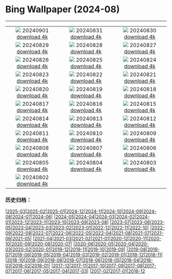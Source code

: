 # Bing Wallpaper (2024-08)
**************
| | | |
| :----: | :----: | :----: |
| ![](https://www.bing.com/th?id=OHR.DjanetAlgeria_ROW6327160471_1920x1080.jpg) 20240901 [download 4k](https://www.bing.com/th?id=OHR.DjanetAlgeria_ROW6327160471_UHD.jpg) | ![](https://www.bing.com/th?id=OHR.WhaleSharkDay_ROW6113482072_1920x1080.jpg) 20240831 [download 4k](https://www.bing.com/th?id=OHR.WhaleSharkDay_ROW6113482072_UHD.jpg) | ![](https://www.bing.com/th?id=OHR.CastellfollitSpain_ROW5434874664_1920x1080.jpg) 20240830 [download 4k](https://www.bing.com/th?id=OHR.CastellfollitSpain_ROW5434874664_UHD.jpg) |
| ![](https://www.bing.com/th?id=OHR.ParalympicsParis_ROW1372193453_1920x1080.jpg) 20240829 [download 4k](https://www.bing.com/th?id=OHR.ParalympicsParis_ROW1372193453_UHD.jpg) | ![](https://www.bing.com/th?id=OHR.YoungCaiman_ROW5014887226_1920x1080.jpg) 20240828 [download 4k](https://www.bing.com/th?id=OHR.YoungCaiman_ROW5014887226_UHD.jpg) | ![](https://www.bing.com/th?id=OHR.PalmyraAtoll_ROW4852915271_1920x1080.jpg) 20240827 [download 4k](https://www.bing.com/th?id=OHR.PalmyraAtoll_ROW4852915271_UHD.jpg) |
| ![](https://www.bing.com/th?id=OHR.SwiftcurrentLake_ROW4729110075_1920x1080.jpg) 20240826 [download 4k](https://www.bing.com/th?id=OHR.SwiftcurrentLake_ROW4729110075_UHD.jpg) | ![](https://www.bing.com/th?id=OHR.KatahdinWoods_ROW4600559064_1920x1080.jpg) 20240825 [download 4k](https://www.bing.com/th?id=OHR.KatahdinWoods_ROW4600559064_UHD.jpg) | ![](https://www.bing.com/th?id=OHR.PrasatPhanom_ROW3985058133_1920x1080.jpg) 20240824 [download 4k](https://www.bing.com/th?id=OHR.PrasatPhanom_ROW3985058133_UHD.jpg) |
| ![](https://www.bing.com/th?id=OHR.OceanCityMD_ROW5843835398_1920x1080.jpg) 20240823 [download 4k](https://www.bing.com/th?id=OHR.OceanCityMD_ROW5843835398_UHD.jpg) | ![](https://www.bing.com/th?id=OHR.NazcaBooby_ROW5704281818_1920x1080.jpg) 20240822 [download 4k](https://www.bing.com/th?id=OHR.NazcaBooby_ROW5704281818_UHD.jpg) | ![](https://www.bing.com/th?id=OHR.TetonSunrise_ROW2956383855_1920x1080.jpg) 20240821 [download 4k](https://www.bing.com/th?id=OHR.TetonSunrise_ROW2956383855_UHD.jpg) |
| ![](https://www.bing.com/th?id=OHR.RegataSanGines_ROW5320119773_1920x1080.jpg) 20240820 [download 4k](https://www.bing.com/th?id=OHR.RegataSanGines_ROW5320119773_UHD.jpg) | ![](https://www.bing.com/th?id=OHR.HuntingtonBeach_ROW5148300057_1920x1080.jpg) 20240819 [download 4k](https://www.bing.com/th?id=OHR.HuntingtonBeach_ROW5148300057_UHD.jpg) | ![](https://www.bing.com/th?id=OHR.AlfanzinaLighthouse_ROW4789645958_1920x1080.jpg) 20240818 [download 4k](https://www.bing.com/th?id=OHR.AlfanzinaLighthouse_ROW4789645958_UHD.jpg) |
| ![](https://www.bing.com/th?id=OHR.JapanRollerCoaster_ROW4636673372_1920x1080.jpg) 20240817 [download 4k](https://www.bing.com/th?id=OHR.JapanRollerCoaster_ROW4636673372_UHD.jpg) | ![](https://www.bing.com/th?id=OHR.HangCave_ROW2044632958_1920x1080.jpg) 20240816 [download 4k](https://www.bing.com/th?id=OHR.HangCave_ROW2044632958_UHD.jpg) | ![](https://www.bing.com/th?id=OHR.WatarrkaLizard_ROW1623450590_1920x1080.jpg) 20240815 [download 4k](https://www.bing.com/th?id=OHR.WatarrkaLizard_ROW1623450590_UHD.jpg) |
| ![](https://www.bing.com/th?id=OHR.DugiOtokCroatia_ROW1482296845_1920x1080.jpg) 20240814 [download 4k](https://www.bing.com/th?id=OHR.DugiOtokCroatia_ROW1482296845_UHD.jpg) | ![](https://www.bing.com/th?id=OHR.ElephantsAmboseli_ROW1361038642_1920x1080.jpg) 20240813 [download 4k](https://www.bing.com/th?id=OHR.ElephantsAmboseli_ROW1361038642_UHD.jpg) | ![](https://www.bing.com/th?id=OHR.TofinoVancouver_ROW1209784731_1920x1080.jpg) 20240812 [download 4k](https://www.bing.com/th?id=OHR.TofinoVancouver_ROW1209784731_UHD.jpg) |
| ![](https://www.bing.com/th?id=OHR.JoshuaTreeNP_ROW1075085716_1920x1080.jpg) 20240811 [download 4k](https://www.bing.com/th?id=OHR.JoshuaTreeNP_ROW1075085716_UHD.jpg) | ![](https://www.bing.com/th?id=OHR.IncaRuinPeru_ROW0885643054_1920x1080.jpg) 20240810 [download 4k](https://www.bing.com/th?id=OHR.IncaRuinPeru_ROW0885643054_UHD.jpg) | ![](https://www.bing.com/th?id=OHR.SpottedOwlet_ROW7217108888_1920x1080.jpg) 20240809 [download 4k](https://www.bing.com/th?id=OHR.SpottedOwlet_ROW7217108888_UHD.jpg) |
| ![](https://www.bing.com/th?id=OHR.MichiganLighthouse_ROW7023012690_1920x1080.jpg) 20240808 [download 4k](https://www.bing.com/th?id=OHR.MichiganLighthouse_ROW7023012690_UHD.jpg) | ![](https://www.bing.com/th?id=OHR.MolokiniHawaii_ROW6862198585_1920x1080.jpg) 20240807 [download 4k](https://www.bing.com/th?id=OHR.MolokiniHawaii_ROW6862198585_UHD.jpg) | ![](https://www.bing.com/th?id=OHR.HertfordshireLavender_ROW6696300267_1920x1080.jpg) 20240806 [download 4k](https://www.bing.com/th?id=OHR.HertfordshireLavender_ROW6696300267_UHD.jpg) |
| ![](https://www.bing.com/th?id=OHR.ImpalaOxpecker_ROW5017616642_1920x1080.jpg) 20240805 [download 4k](https://www.bing.com/th?id=OHR.ImpalaOxpecker_ROW5017616642_UHD.jpg) | ![](https://www.bing.com/th?id=OHR.WulongKarst_ROW4842931095_1920x1080.jpg) 20240804 [download 4k](https://www.bing.com/th?id=OHR.WulongKarst_ROW4842931095_UHD.jpg) | ![](https://www.bing.com/th?id=OHR.SaintFrancois_ROW4592386961_1920x1080.jpg) 20240803 [download 4k](https://www.bing.com/th?id=OHR.SaintFrancois_ROW4592386961_UHD.jpg) |
| ![](https://www.bing.com/th?id=OHR.KaptaiLake_ROW4385548420_1920x1080.jpg) 20240802 [download 4k](https://www.bing.com/th?id=OHR.KaptaiLake_ROW4385548420_UHD.jpg) |  |  |

### 历史归档：

|[2025-03](2025-03/2025-03.md)|[2025-02](2025-02/2025-02.md)|[2025-01](2025-01/2025-01.md)|[2024-12](2024-12/2024-12.md)|[2024-11](2024-11/2024-11.md)|[2024-10](2024-10/2024-10.md)|[2024-09](2024-09/2024-09.md)|[2024-08](2024-08/2024-08.md)|[2024-07](2024-07/2024-07.md)|[2024-06](2024-06/2024-06.md)|
|[2024-05](2024-05/2024-05.md)|[2024-04](2024-04/2024-04.md)|[2024-03](2024-03/2024-03.md)|[2024-02](2024-02/2024-02.md)|[2024-01](2024-01/2024-01.md)|[2023-12](2023-12/2023-12.md)|[2023-11](2023-11/2023-11.md)|[2023-10](2023-10/2023-10.md)|[2023-09](2023-09/2023-09.md)|[2023-08](2023-08/2023-08.md)|
|[2023-07](2023-07/2023-07.md)|[2023-06](2023-06/2023-06.md)|[2023-05](2023-05/2023-05.md)|[2023-04](2023-04/2023-04.md)|[2023-03](2023-03/2023-03.md)|[2023-02](2023-02/2023-02.md)|[2023-01](2023-01/2023-01.md)|[2022-12](2022-12/2022-12.md)|[2022-11](2022-11/2022-11.md)|[2022-10](2022-10/2022-10.md)|
|[2022-09](2022-09/2022-09.md)|[2022-08](2022-08/2022-08.md)|[2022-07](2022-07/2022-07.md)|[2022-06](2022-06/2022-06.md)|[2022-05](2022-05/2022-05.md)|[2022-04](2022-04/2022-04.md)|[2021-08](2021-08/2021-08.md)|[2021-07](2021-07/2021-07.md)|[2021-06](2021-06/2021-06.md)|[2021-05](2021-05/2021-05.md)|
|[2021-04](2021-04/2021-04.md)|[2021-03](2021-03/2021-03.md)|[2021-02](2021-02/2021-02.md)|[2021-01](2021-01/2021-01.md)|[2020-12](2020-12/2020-12.md)|[2020-11](2020-11/2020-11.md)|[2020-10](2020-10/2020-10.md)|[2020-09](2020-09/2020-09.md)|[2020-08](2020-08/2020-08.md)|[2020-07](2020-07/2020-07.md)|
|[2020-06](2020-06/2020-06.md)|[2020-05](2020-05/2020-05.md)|[2020-04](2020-04/2020-04.md)|[2020-03](2020-03/2020-03.md)|[2020-02](2020-02/2020-02.md)|[2020-01](2020-01/2020-01.md)|[2019-12](2019-12/2019-12.md)|[2019-11](2019-11/2019-11.md)|[2019-10](2019-10/2019-10.md)|[2019-09](2019-09/2019-09.md)|
|[2019-08](2019-08/2019-08.md)|[2019-07](2019-07/2019-07.md)|[2019-06](2019-06/2019-06.md)|[2019-05](2019-05/2019-05.md)|[2019-04](2019-04/2019-04.md)|[2019-03](2019-03/2019-03.md)|[2019-02](2019-02/2019-02.md)|[2019-01](2019-01/2019-01.md)|[2018-12](2018-12/2018-12.md)|[2018-11](2018-11/2018-11.md)|
|[2018-10](2018-10/2018-10.md)|[2018-09](2018-09/2018-09.md)|[2018-08](2018-08/2018-08.md)|[2018-07](2018-07/2018-07.md)|[2018-06](2018-06/2018-06.md)|[2018-05](2018-05/2018-05.md)|[2018-04](2018-04/2018-04.md)|[2018-03](2018-03/2018-03.md)|[2018-02](2018-02/2018-02.md)|[2018-01](2018-01/2018-01.md)|
|[2017-12](2017-12/2017-12.md)|[2017-11](2017-11/2017-11.md)|[2017-10](2017-10/2017-10.md)|[2017-09](2017-09/2017-09.md)|[2017-08](2017-08/2017-08.md)|[2017-07](2017-07/2017-07.md)|[2017-06](2017-06/2017-06.md)|[2017-05](2017-05/2017-05.md)|[2017-04](2017-04/2017-04.md)|[2017-03](2017-03/2017-03.md)|
|[2017-02](2017-02/2017-02.md)|[2017-01](2017-01/2017-01.md)|[2016-12](2016-12/2016-12.md)